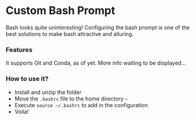 # Custom Bash Prompt 
Bash looks quite uninteresting! Configuring the bash prompt is one of the best solutions to make bash attractive and alluring. 

### Features
It supports Git and Conda, as of yet. More info waiting to be displayed...

### How to use it?
- Install and unzip the folder
- Move the `.bashrc` file to the home directory `~`
- Execute `source ~/.bashrc` to add in the configuration
- Voila!

